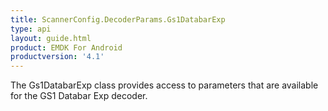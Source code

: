 ```yaml
---
title: ScannerConfig.DecoderParams.Gs1DatabarExp
type: api
layout: guide.html
product: EMDK For Android
productversion: '4.1'
---
```



The Gs1DatabarExp class provides access to parameters that are
 available for the GS1 Databar Exp decoder.













